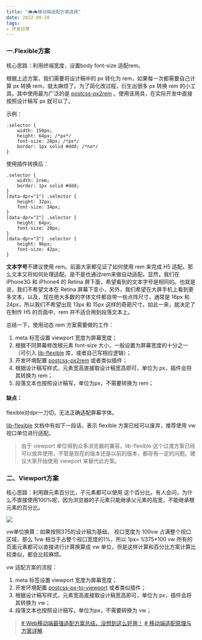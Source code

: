 ```yaml
---
title: "🌦🌦移动端适配方案选择"
date: 2022-09-20
tags: 
- 开发日常
---
```

### 一.Flexible方案

核心思路：利用终端宽度，设置body font-size 适配rem。


根据上述方案，我们需要将设计稿中的 px 转化为 rem，如果每一次都需要自己计算 px 转换 rem，就太麻烦了。为了简化改过程，衍生出很多 px 转换 rem 的小工具。其中使用最为广泛的是 [postcss-px2rem](https://link.juejin.cn?target=https%3A%2F%2Fwww.npmjs.com%2Fpackage%2Fpostcss-px2rem "https://www.npmjs.com/package/postcss-px2rem") 。使用该用具，在实际开发中直接按照设计稿写 px 就可以了。


示例：
```
.selector {
    width: 150px;
    height: 64px; /*px*/
    font-size: 28px; /*px*/
    border: 1px solid #ddd; /*no*/
}
```

使用插件转换后：

```
.selector {
    width: 2rem;
    border: 1px solid #ddd;
}
[data-dpr="1"] .selector {
    height: 32px;
    font-size: 14px;
}
[data-dpr="2"] .selector {
    height: 64px;
    font-size: 28px;
}
[data-dpr="3"] .selector {
    height: 96px;
    font-size: 42px;
}
```
**文本字号**不建议使用 rem。前面大家都见证了如何使用 rem 来完成 H5 适配。那么文本又将如何处理适配。是不是也通过rem来做自动适配。显然，我们在 iPhone3G 和 iPhone4 的 Retina 屏下面，希望看到的文本字号是相同的。也就是说，我们不希望文本在 Retina 屏幕下变小，另外，我们希望在大屏手机上看到更多文本，以及，现在绝大多数的字体文件都自带一些点阵尺寸，通常是 16px 和  24px，所以我们不希望出现 13px 和 15px 这样的奇葩尺寸。如此一来，就决定了在制作 H5 的页面中，rem 并不适合用到段落文本上。


总结一下，使用动态 rem 方案需要做的工作：

1.  meta 标签设置 viewport 宽度为屏幕宽度；
2.  根据不同屏幕修改根元素 font-size 大小，一般设置为屏幕宽度的十分之一（可引入 [lib-flexible](https://link.juejin.cn?target=https%3A%2F%2Fgithub.com%2Famfe%2Flib-flexible "https://github.com/amfe/lib-flexible") 库，或者自己写相应逻辑）；
3.  开发环境配置 [postcss-px2rem](https://link.juejin.cn?target=https%3A%2F%2Fwww.npmjs.com%2Fpackage%2Fpostcss-px2rem "https://www.npmjs.com/package/postcss-px2rem") 或者类似插件；
4.  根据设计稿写样式，元素宽高直接取设计稿宽高即可，单位为 px，插件会将其转换为 rem；
5.  段落文本也按照设计稿写，单位为px，不需要转换为 rem；

#### 缺点：
flexible对dpr一刀切，无法正确适配屏幕字体。

[lib-flexible](https://link.juejin.cn/?target=https%3A%2F%2Fgithub.com%2Famfe%2Flib-flexible "https://github.com/amfe/lib-flexible") 文档中有如下一段话，表示 flexible 方案已经可以废弃，推荐使用 vw 视口单位进行适配。
>由于 viewport 单位得到众多浏览器的兼容，lib-flexible 这个过渡方案已经可以放弃使用，不管是现在的版本还是以前的版本，都存有一定的问题。建议大家开始使用 viewport 来替代此方案。

### 二、Viewport方案



核心思路：利用跟元素百分比，子元素都可以使用 这个百分比。有人会问，为什么不直接使用100%呢，因为浏览器的子元素只能继承父元素的高宽，不能继承根元素的百分比。

![](https://upload-images.jianshu.io/upload_images/15312191-8cf771d2a170ba6a.png?imageMogr2/auto-orient/strip%7CimageView2/2/w/1240)

vw单位换算：如果按照375的设计稿为基础， 视口宽度为 100vw 占满整个视口区域，那么 1vw 相当于占整个视口宽度的1%，所以 1px= 1/375*100 vw 所有的页面元素都可以直接进行计算换算成 vw 单位，但是这样计算和百分比方案计算比较类似，都会比较麻烦。

vw 适配方案的流程：

1.  meta 标签设置 viewport 宽度为屏幕宽度；
2.  开发环境配置 [postcss-px-to-viewport](https://link.juejin.cn?target=https%3A%2F%2Fwww.npmjs.com%2Fpackage%2Fpostcss-px-to-viewport "https://www.npmjs.com/package/postcss-px-to-viewport") 或者类似插件；
3.  根据设计稿写样式，元素宽高直接取设计稿宽高即可，单位为 px，插件会将其转换为 vw；
4.  段落文本也按照设计稿写，单位为px，不需要转换为 vw；
> [# Web移动端最强适配方案总结，没想到这么好用！](https://segmentfault.com/a/1190000038159934)
[# 移动端适配原理与方案详解](https://juejin.cn/post/6959047144065990663#heading-13)
